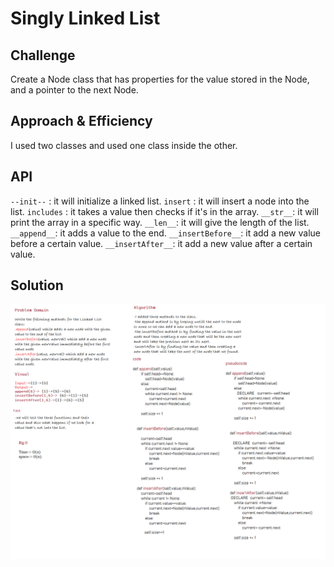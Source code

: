 # Singly Linked List

## Challenge
Create a Node class that has properties for the value stored in the Node, and a pointer to the next Node.

## Approach & Efficiency
I used two classes and used one class inside the other.

## API
<!-- Description of each method publicly available to your Linked List -->
`--init--` : it will initialize a linked list.
`insert` : it will insert a node into the list.
`includes` : it takes a value then checks if it's in the array.
`__str__`: it will print the array in a specific way.
`__len__`: it will give the length of the list. 
`__append__`: it adds a value to the end.
`__insertBefore__`: it add a new value before a certain value.
`__insertAfter__`: it add a new value after a certain value.

## Solution
![demo](/assets/linked-list.png)
